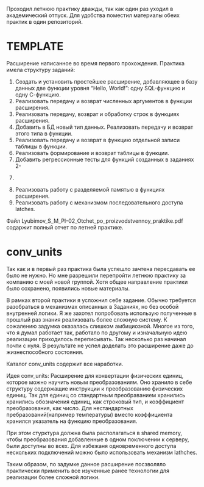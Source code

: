 Проходил летнюю практику дважды, так как один раз уходил в академический отпуск.
Для удобства поместил материалы обеих практик в один репозиторий.

# TEMPLATE
Расширение написанное во время первого прохождения. 
Практика имела структуру заданий:
1) Создать и установить простейшее расширение, добавляющее в базу
данных две функции уровня “Hello, World!”: одну SQL-функцию и
одну С-функцию.
2) Реализовать передачу и возврат численных аргументов в функции
расширения.
3) Реализовать передачу, возврат и обработку строк в функциях
расширения.
4) Добавить в БД новый тип данных. Реализовать передачу и возврат
этого типа в функции.
5) Реализовать передачу и возврат в функцию отдельной записи
таблицы в функции.
6) Реализовать формирование и возврат таблицы в функции.
7) Добавить регрессионные тесты для функций созданных в заданиях 2-
7.
8) Реализовать работу с разделяемой памятью в функциях расширения.
9) Реализовать работу с механизмом последовательного доступа latches.

Файл Lyubimov_S_M_PI-02_Otchet_po_proizvodstvennoy_praktike.pdf содаржит полный отчет по летней практике.

# conv_units
Так как и в первый раз практика была успешло зачтена пересдавать ее было не нужно.
Но мне разрешили перепройти летнюю практику за компанию с моей новой группой.
Хотя общее направление практики было сохранено, появились новые материалы.

В рамках второй практики я усложнил себе задание. Обычно требуется разобраться в механизмах описанных в Заданиях, 
но без особой внутренней логики. Я же захотел попробовать использую полученные в прошлый раз знания реализовать более сложную систему.
К сожалению задумка оказалась слишком амбициозной. Многое из того, что я думал работает так, работало по другому и 
изначальную идею реализации приходилось переписывать. Так несколько раз начинал почти с нуля. В результате не успел доделать это расширение даже до жизнеспособного состояния.

Каталог conv_units содержит все наработки.

Идея conv_units:
Расширение для конвертации физических единиц, которое можно научить новым преобразованиям. Оно хранило в себе структуру содержащие инструкции к преобразованию физических единиц.
Так для единиц со стандартным преобраванием хранились хранились обозначения единиц, как строковый тип, и коэффициент преобразования, как число.
Для нестандартных пребразований(например температуры) вместо коэффициента хранился указатель на функцию преобразования.

При этом стурктура должна была располагаться в shared memory, чтобы преобразования добавленные в одном поключении к серверу, были доступны во всех.
Для избежаня одновременного доступа нескольких подключений можно было использовать механизм lathches. 

Таким образом, по задумке данное расширение посзволяло практически применить все изученные ранее технологии для реализации более сложной логики.
 

